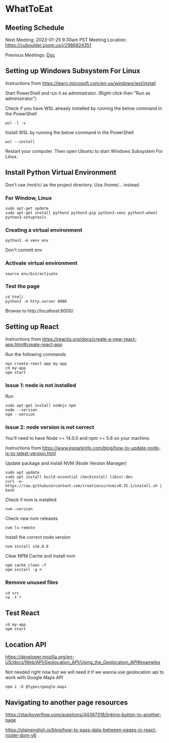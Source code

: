 # WhatToEat

## Meeting Schedule 
Next Meeting: 2023-01-25 9:30am PST
Meeting Location: https://cuboulder.zoom.us/j/2986824351

Previous Meetings: [Doc](https://github.com/Ex-SCOT-Forecasting-Origin-Team/WhatToEat/blob/main/Meeting%20Schedule)

## Setting up Windows Subsystem For Linux
Instructions from https://learn.microsoft.com/en-us/windows/wsl/install

Start PowerShell and run it as administrator. (Right-click then "Run as administrator")

Check if you have WSL already installed by running the below command in the PowerShell
```
wsl -l -v
```

Install WSL by running the below command in the PowerShell
```
wsl --install
```

Restart your computer. Then open Ubuntu to start Windows Subsystem For Linux.

## Install Python Virtual Environment

Don't use /mnt/c/ as the project directory. Use /home/... instead.

### For Window, Linux
```
sudo apt-get update
sudo apt-get install python3 python3-pip python3-venv python3-wheel python3-setuptools
```
### Creating a virtual environment
```
python3 -m venv env
```
Don't commit env
### Activate virtual environment
```
source env/bin/activate
```
### Test the page
```
cd html/
python3 -m http.server 8000
```

Browse to http://localhost:8000/

## Setting up React
Instructions from https://reactjs.org/docs/create-a-new-react-app.html#create-react-app

Run the following commands
```
npx create-react-app my-app
cd my-app
npm start
```

### Issue 1: node is not installed
Run 
```
sudo apt-get install nodejs npm
node --version
npm --version
```

### Issue 2: node version is not correct
You’ll need to have Node >= 14.0.0 and npm >= 5.6 on your machine.

Instructions from https://www.esparkinfo.com/blog/how-to-update-node-js-to-latest-version.html

Update package and install NVM (Node Version Manager)
```
sudo apt update
sudo apt install build-essential checkinstall libssl-dev
curl -o- https://raw.githubusercontent.com/creationix/nvm/v0.35.1/install.sh | bash
```
Check if nvm is installed
```
nvm –version
```
Check new nvm releases
```
nvm ls-remote
```
Install the correct node version
```
nvm install v16.0.0
```

Clear NPM Cache and install nvm
```
npm cache clean –f
npm install -g n
```

### Remove unused files
```
cd src
rm -f *
```

## Test React
```
cd my-app
npm start
```

## Location API

https://developer.mozilla.org/en-US/docs/Web/API/Geolocation_API/Using_the_Geolocation_API#examples


Not needed right now but we will need it if we wanna use geolocation api to work with Google Maps API
```
npm i -D @types/google.maps
```

## Navigating to another page resources
https://stackoverflow.com/questions/44387318/linking-button-to-another-page

https://plainenglish.io/blog/how-to-pass-data-between-pages-in-react-router-dom-v6



